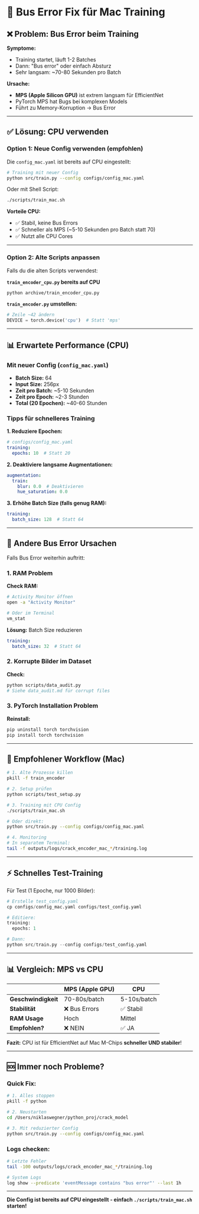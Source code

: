 # 🔧 Bus Error Fix für Mac Training

## ❌ Problem: Bus Error beim Training

**Symptome:**
- Training startet, läuft 1-2 Batches
- Dann: "Bus error" oder einfach Absturz
- Sehr langsam: ~70-80 Sekunden pro Batch

**Ursache:**
- **MPS (Apple Silicon GPU)** ist extrem langsam für EfficientNet
- PyTorch MPS hat Bugs bei komplexen Models
- Führt zu Memory-Korruption → Bus Error

---

## ✅ Lösung: CPU verwenden

### Option 1: Neue Config verwenden (empfohlen)

Die `config_mac.yaml` ist bereits auf CPU eingestellt:

```bash
# Training mit neuer Config
python src/train.py --config configs/config_mac.yaml
```

Oder mit Shell Script:
```bash
./scripts/train_mac.sh
```

**Vorteile CPU:**
- ✅ Stabil, keine Bus Errors
- ✅ Schneller als MPS (~5-10 Sekunden pro Batch statt 70)
- ✅ Nutzt alle CPU Cores

---

### Option 2: Alte Scripts anpassen

Falls du die alten Scripts verwendest:

**`train_encoder_cpu.py` bereits auf CPU**
```bash
python archive/train_encoder_cpu.py
```

**`train_encoder.py` umstellen:**
```python
# Zeile ~42 ändern
DEVICE = torch.device('cpu')  # Statt 'mps'
```

---

## 📊 Erwartete Performance (CPU)

### Mit neuer Config (`config_mac.yaml`)

- **Batch Size:** 64
- **Input Size:** 256px
- **Zeit pro Batch:** ~5-10 Sekunden
- **Zeit pro Epoch:** ~2-3 Stunden
- **Total (20 Epochen):** ~40-60 Stunden

### Tipps für schnelleres Training

**1. Reduziere Epochen:**
```yaml
# configs/config_mac.yaml
training:
  epochs: 10  # Statt 20
```

**2. Deaktiviere langsame Augmentationen:**
```yaml
augmentation:
  train:
    blur: 0.0  # Deaktivieren
    hue_saturation: 0.0
```

**3. Erhöhe Batch Size (falls genug RAM):**
```yaml
training:
  batch_size: 128  # Statt 64
```

---

## 🐛 Andere Bus Error Ursachen

Falls Bus Error weiterhin auftritt:

### 1. RAM Problem

**Check RAM:**
```bash
# Activity Monitor öffnen
open -a "Activity Monitor"

# Oder im Terminal
vm_stat
```

**Lösung:** Batch Size reduzieren
```yaml
training:
  batch_size: 32  # Statt 64
```

### 2. Korrupte Bilder im Dataset

**Check:**
```bash
python scripts/data_audit.py
# Siehe data_audit.md für corrupt files
```

### 3. PyTorch Installation Problem

**Reinstall:**
```bash
pip uninstall torch torchvision
pip install torch torchvision
```

---

## 🚀 Empfohlener Workflow (Mac)

```bash
# 1. Alte Prozesse killen
pkill -f train_encoder

# 2. Setup prüfen
python scripts/test_setup.py

# 3. Training mit CPU Config
./scripts/train_mac.sh

# Oder direkt:
python src/train.py --config configs/config_mac.yaml

# 4. Monitoring
# In separatem Terminal:
tail -f outputs/logs/crack_encoder_mac_*/training.log
```

---

## ⚡ Schnelles Test-Training

Für Test (1 Epoche, nur 1000 Bilder):

```python
# Erstelle test_config.yaml
cp configs/config_mac.yaml configs/test_config.yaml

# Editiere:
training:
  epochs: 1

# Dann:
python src/train.py --config configs/test_config.yaml
```

---

## 📊 Vergleich: MPS vs CPU

| | MPS (Apple GPU) | CPU |
|---|---|---|
| **Geschwindigkeit** | 70-80s/batch | 5-10s/batch |
| **Stabilität** | ❌ Bus Errors | ✅ Stabil |
| **RAM Usage** | Hoch | Mittel |
| **Empfohlen?** | ❌ NEIN | ✅ JA |

**Fazit:** CPU ist für EfficientNet auf Mac M-Chips **schneller UND stabiler**!

---

## 🆘 Immer noch Probleme?

### Quick Fix:

```bash
# 1. Alles stoppen
pkill -f python

# 2. Neustarten
cd /Users/niklaswegner/python_proj/crack_model

# 3. Mit reduzierter Config
python src/train.py --config configs/config_mac.yaml
```

### Logs checken:

```bash
# Letzte Fehler
tail -100 outputs/logs/crack_encoder_mac_*/training.log

# System Logs
log show --predicate 'eventMessage contains "bus error"' --last 1h
```

---

**Die Config ist bereits auf CPU eingestellt - einfach `./scripts/train_mac.sh` starten!**
